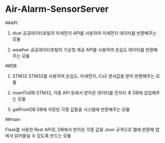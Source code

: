 # Air-Alarm-SensorServer

##API 
1. dust
  공공데이터포털의 미세먼지 API를 사용하여 미세먼지 데이터를 반환해주는 모듈
  
2. weather
  공공데이터포털의 기상청 제공 API를 사용하여 온습도 데이터를 반환해주는 모듈
  
  
##DB
1. STM32
  STM32를 사용하여 온습도, 미세먼지, Co2 센서값을 받아 반환해주는 모듈

2. insertToDB
  STM32, 각종 API 등에서 받아온 데이터를 전처리 후 DB에 삽입해주는 모듈

3. getFromDB
  DB에 저장된 각종 값들을 시스템에 반환해주는 모듈
  
  
##main

Flask를 사용한 Rest API로, DB에서 받아온 각종 값을 Json 규격으로 웹에 반환해 앱에서 읽어들일 수 있도록 만드는 모듈
